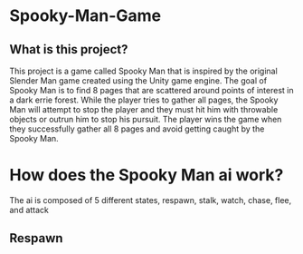 # Spooky-Man-Game

## What is this project?
This project is a game called Spooky Man that is inspired by the original Slender Man game created using the Unity game engine. The goal of Spooky Man is to find 8 pages that are scattered around points of interest in a dark errie forest. While the player tries to gather all pages, the Spooky Man will attempt to stop the player and they must hit him with throwable objects or outrun him to stop his pursuit. The player wins the game when they successfully gather all 8 pages and avoid getting caught by the Spooky Man.


# How does the Spooky Man ai work?
The ai is composed of 5 different states, respawn, stalk, watch, chase, flee, and attack

## Respawn
